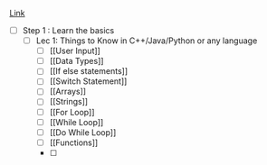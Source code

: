 [Link](https://takeuforward.org/strivers-a2z-dsa-course/strivers-a2z-dsa-course-sheet-2)

- [ ] Step 1 : Learn the basics
	- [ ] Lec 1: Things to Know in C++/Java/Python or any language
		- [ ] [[User Input]]
		- [ ] [[Data Types]]
		- [ ] [[If else statements]]
		- [ ] [[Switch Statement]] 
		- [ ] [[Arrays]]
		- [ ] [[Strings]]
		- [ ] [[For Loop]]
		- [ ] [[While Loop]]
		- [ ] [[Do While Loop]]
		- [ ] [[Functions]]
		- [ ] 
		
